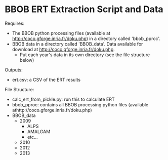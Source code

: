BBOB ERT Extraction Script and Data
======

Requires:
  - The BBOB python processing files (available at http://coco.gforge.inria.fr/doku.php) in a directory called 'bbob_pproc'.
  - BBOB data in a directory called 'BBOB_data'. Data available for download at http://coco.gforge.inria.fr/doku.php.
    - Put each year's data in its own directory (see the file structure below)
	
Outputs:
  - ert.csv: a CSV of the ERT results
	
File Structure:
  - calc_ert_from_pickle.py: run this to calculate ERT
  - bbob_pproc: contains all BBOB processing python files (available athttp://coco.gforge.inria.fr/doku.php)
  - BBOB_data
    - 2009
      - ALPS
	  - AMALGAM
	  - etc...
	- 2010
	- 2012
	- 2013